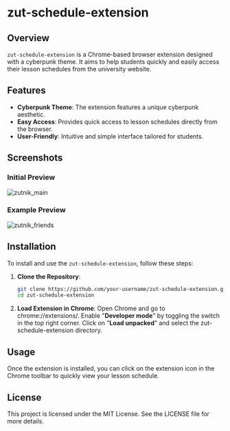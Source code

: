 # zut-schedule-extension

## Overview

`zut-schedule-extension` is a Chrome-based browser extension designed with a cyberpunk theme. It aims to help students quickly and easily access their lesson schedules from the university website.

## Features

- **Cyberpunk Theme**: The extension features a unique cyberpunk aesthetic.
- **Easy Access**: Provides quick access to lesson schedules directly from the browser.
- **User-Friendly**: Intuitive and simple interface tailored for students.

## Screenshots

### Initial Preview
![zutnik_main](https://github.com/Dzangg/zut-schedule-extension/assets/79015072/fc6ab4ad-f846-4818-98b6-d13a62779155.png)

### Example Preview
![zutnik_friends](https://github.com/Dzangg/zut-schedule-extension/assets/79015072/eca91618-0e84-467c-a37b-3bf403ce401f.png)

## Installation

To install and use the `zut-schedule-extension`, follow these steps:

1. **Clone the Repository**:
   ```bash
   git clone https://github.com/your-username/zut-schedule-extension.git
   cd zut-schedule-extension


2. **Load Extension in Chrome**:
    Open Chrome and go to chrome://extensions/.
    Enable "**Developer mode**" by toggling the switch in the top right corner.
    Click on "**Load unpacked**" and select the zut-schedule-extension directory.


## Usage
Once the extension is installed, you can click on the extension icon in the Chrome toolbar to quickly view your lesson schedule. 

## License
This project is licensed under the MIT License. See the LICENSE file for more details.